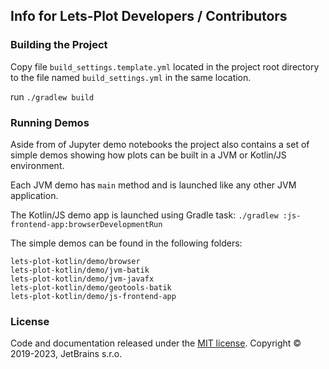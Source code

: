 ## Info for Lets-Plot Developers / Contributors

### Building the Project

Copy file `build_settings.template.yml` located in the project root directory to the file named `build_settings.yml` in
the same location.

run `./gradlew build`

### Running Demos

Aside from of Jupyter demo notebooks the project also contains a set of simple demos showing how plots can be built in a
JVM or Kotlin/JS environment.

Each JVM demo has `main` method and is launched like any other JVM application.

The Kotlin/JS demo app is launched using Gradle task: `./gradlew :js-frontend-app:browserDevelopmentRun`

The simple demos can be found in the following folders:

```
lets-plot-kotlin/demo/browser
lets-plot-kotlin/demo/jvm-batik
lets-plot-kotlin/demo/jvm-javafx
lets-plot-kotlin/demo/geotools-batik
lets-plot-kotlin/demo/js-frontend-app
```

### License

Code and documentation released under the [MIT license](https://github.com/JetBrains/lets-plot-kotlin/blob/master/LICENSE).
Copyright © 2019-2023, JetBrains s.r.o.
